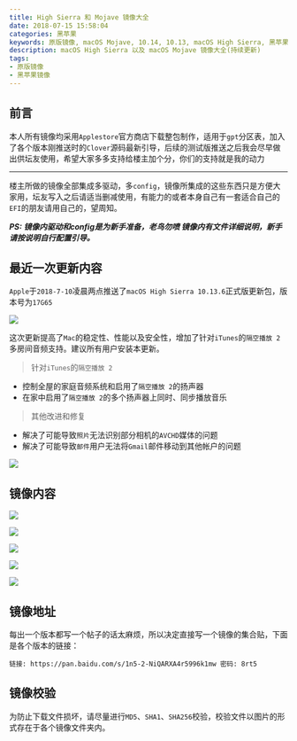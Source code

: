 ```yaml
---
title: High Sierra 和 Mojave 镜像大全
date: 2018-07-15 15:58:04
categories: 黑苹果
keywords: 原版镜像, macOS Mojave, 10.14, 10.13, macOS High Sierra, 黑苹果镜像
description: macOS High Sierra 以及 macOS Mojave 镜像大全(持续更新)
tags: 
- 原版镜像
- 黑苹果镜像
---
```


## 前言
本人所有镜像均采用`Applestore`官方商店下载整包制作，适用于`gpt`分区表，加入了各个版本刚推送时的`Clover`源码最新引导，后续的测试版推送之后我会尽早做出供坛友使用，希望大家多多支持给楼主加个分，你们的支持就是我的动力

----

楼主所做的镜像全部集成多驱动，多`config`，镜像所集成的这些东西只是方便大家用，坛友写入之后请适当删减使用，有能力的或者本身自己有一套适合自己的`EFI`的朋友请用自己的，望周知。

***PS: 镜像内驱动和config是为新手准备，老鸟勿喷
镜像内有文件详细说明，新手请按说明自行配置引导。***

## 最近一次更新内容

`Apple`于`2018-7-10`凌晨两点推送了`macOS High Sierra 10.13.6`正式版更新包，版本号为`17G65`

![](https://raw.githubusercontent.com/athlonreg/BlogImages/master/Images/04/2d744aee780747cc28e13880d1f21e.png)

这次更新提高了`Mac`的稳定性、性能以及安全性，增加了针对`iTunes`的`隔空播放 2`多房间音频支持。建议所有用户安装本更新。

> 针对`iTunes`的`隔空播放 2`

- 控制全屋的家庭音频系统和启用了`隔空播放 2`的扬声器
- 在家中启用了`隔空播放 2`的多个扬声器上同时、同步播放音乐

> 其他改进和修复

- 解决了可能导致`照片`无法识别部分相机的`AVCHD`媒体的问题
- 解决了可能导致`邮件`用户无法将`Gmail`邮件移动到其他帐户的问题

![](https://raw.githubusercontent.com/athlonreg/BlogImages/master/Images/da/dc394d6394410fe7e85b0a87586290.png)

## 镜像内容

![](https://raw.githubusercontent.com/athlonreg/BlogImages/master/Images/88/e3735f1df7c1698869bc4700b0e34f.png)

![](https://raw.githubusercontent.com/athlonreg/BlogImages/master/Images/48/99a6d0d9094d41acc455008be82109.png)

![](https://raw.githubusercontent.com/athlonreg/BlogImages/master/Images/48/87d2b0ec6f40a3df7347148b03d196.png)

![](https://raw.githubusercontent.com/athlonreg/BlogImages/master/Images/04/9fa489977f2fc21eccce5b795eddb6.png)

![](https://raw.githubusercontent.com/athlonreg/BlogImages/master/Images/a6/ba1d85d46d0523daf0d539579bcbbd.png)

## 镜像地址

每出一个版本都写一个帖子的话太麻烦，所以决定直接写一个镜像的集合贴，下面是各个版本的链接：

```
链接: https://pan.baidu.com/s/1n5-2-NiQARXA4r5996k1mw 密码: 8rt5
```

## 镜像校验

为防止下载文件损坏，请尽量进行`MD5`、`SHA1`、`SHA256`校验，校验文件以图片的形式存在于各个镜像文件夹内。